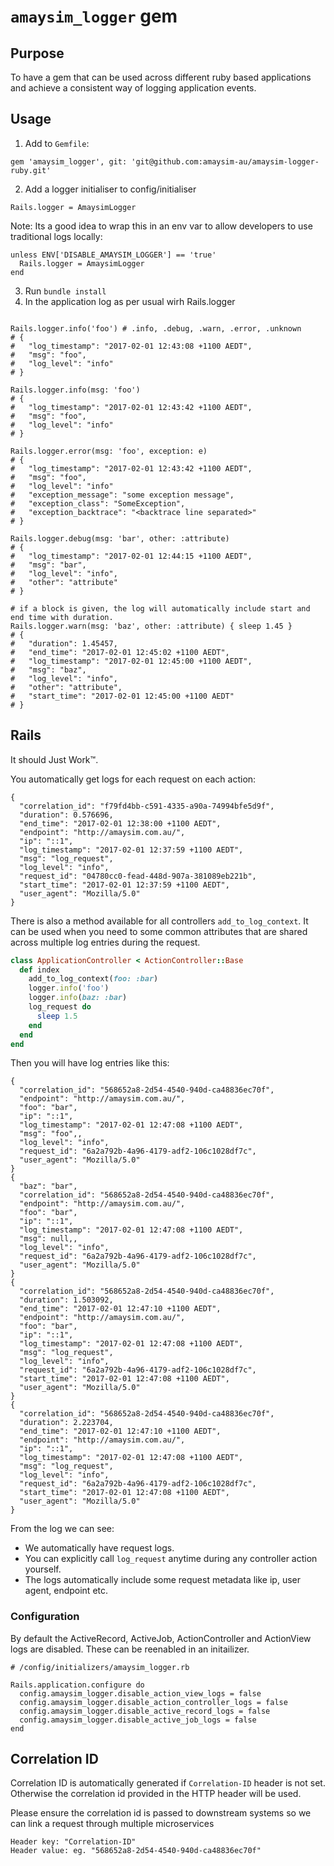 # `amaysim_logger` gem

## Purpose
To have a gem that can be used across different ruby based applications and
achieve a consistent way of logging application events.

## Usage
1. Add to `Gemfile`:

```
gem 'amaysim_logger', git: 'git@github.com:amaysim-au/amaysim-logger-ruby.git'
```
2. Add a logger initialiser to config/initialiser

```
Rails.logger = AmaysimLogger
```

Note: Its a good idea to wrap this in an env var to allow developers to use traditional logs locally:

```
unless ENV['DISABLE_AMAYSIM_LOGGER'] == 'true'
  Rails.logger = AmaysimLogger
end
```

3. Run `bundle install`
4. In the application log as per usual wirh Rails.logger

```

Rails.logger.info('foo') # .info, .debug, .warn, .error, .unknown
# {
#   "log_timestamp": "2017-02-01 12:43:08 +1100 AEDT",
#   "msg": "foo",
#   "log_level": "info"
# }

Rails.logger.info(msg: 'foo')
# {
#   "log_timestamp": "2017-02-01 12:43:42 +1100 AEDT",
#   "msg": "foo",
#   "log_level": "info"
# }

Rails.logger.error(msg: 'foo', exception: e)
# {
#   "log_timestamp": "2017-02-01 12:43:42 +1100 AEDT",
#   "msg": "foo",
#   "log_level": "info"
#   "exception_message": "some exception message",
#   "exception_class": "SomeException",
#   "exception_backtrace": "<backtrace line separated>"
# }

Rails.logger.debug(msg: 'bar', other: :attribute)
# {
#   "log_timestamp": "2017-02-01 12:44:15 +1100 AEDT",
#   "msg": "bar",
#   "log_level": "info",
#   "other": "attribute"
# }

# if a block is given, the log will automatically include start and end time with duration.
Rails.logger.warn(msg: 'baz', other: :attribute) { sleep 1.45 }
# {
#   "duration": 1.45457,
#   "end_time": "2017-02-01 12:45:02 +1100 AEDT",
#   "log_timestamp": "2017-02-01 12:45:00 +1100 AEDT",
#   "msg": "baz",
#   "log_level": "info",
#   "other": "attribute",
#   "start_time": "2017-02-01 12:45:00 +1100 AEDT"
# }
```

## Rails
It should Just Work:tm:.

You automatically get logs for each request on each action:

```
{
  "correlation_id": "f79fd4bb-c591-4335-a90a-74994bfe5d9f",
  "duration": 0.576696,
  "end_time": "2017-02-01 12:38:00 +1100 AEDT",
  "endpoint": "http://amaysim.com.au/",
  "ip": "::1",
  "log_timestamp": "2017-02-01 12:37:59 +1100 AEDT",
  "msg": "log_request",
  "log_level": "info",
  "request_id": "04780cc0-fead-448d-907a-381089eb221b",
  "start_time": "2017-02-01 12:37:59 +1100 AEDT",
  "user_agent": "Mozilla/5.0"
}
```

There is also a method available for all controllers `add_to_log_context`. It
can be used when you need to some common attributes that are shared across
multiple log entries during the request.

```ruby
class ApplicationController < ActionController::Base
  def index
    add_to_log_context(foo: :bar)
    logger.info('foo')
    logger.info(baz: :bar)
    log_request do
      sleep 1.5
    end
  end
end
```

Then you will have log entries like this:
```
{
  "correlation_id": "568652a8-2d54-4540-940d-ca48836ec70f",
  "endpoint": "http://amaysim.com.au/",
  "foo": "bar",
  "ip": "::1",
  "log_timestamp": "2017-02-01 12:47:08 +1100 AEDT",
  "msg": "foo",,
  "log_level": "info",
  "request_id": "6a2a792b-4a96-4179-adf2-106c1028df7c",
  "user_agent": "Mozilla/5.0"
}
{
  "baz": "bar",
  "correlation_id": "568652a8-2d54-4540-940d-ca48836ec70f",
  "endpoint": "http://amaysim.com.au/",
  "foo": "bar",
  "ip": "::1",
  "log_timestamp": "2017-02-01 12:47:08 +1100 AEDT",
  "msg": null,,
  "log_level": "info",
  "request_id": "6a2a792b-4a96-4179-adf2-106c1028df7c",
  "user_agent": "Mozilla/5.0"
}
{
  "correlation_id": "568652a8-2d54-4540-940d-ca48836ec70f",
  "duration": 1.503092,
  "end_time": "2017-02-01 12:47:10 +1100 AEDT",
  "endpoint": "http://amaysim.com.au/",
  "foo": "bar",
  "ip": "::1",
  "log_timestamp": "2017-02-01 12:47:08 +1100 AEDT",
  "msg": "log_request",
  "log_level": "info",
  "request_id": "6a2a792b-4a96-4179-adf2-106c1028df7c",
  "start_time": "2017-02-01 12:47:08 +1100 AEDT",
  "user_agent": "Mozilla/5.0"
}
{
  "correlation_id": "568652a8-2d54-4540-940d-ca48836ec70f",
  "duration": 2.223704,
  "end_time": "2017-02-01 12:47:10 +1100 AEDT",
  "endpoint": "http://amaysim.com.au/",
  "ip": "::1",
  "log_timestamp": "2017-02-01 12:47:08 +1100 AEDT",
  "msg": "log_request",
  "log_level": "info",
  "request_id": "6a2a792b-4a96-4179-adf2-106c1028df7c",
  "start_time": "2017-02-01 12:47:08 +1100 AEDT",
  "user_agent": "Mozilla/5.0"
}
```

From the log we can see:   

* We automatically have request logs.
* You can explicitly call `log_request` anytime during any controller action yourself.
* The logs automatically include some request metadata like ip, user agent, endpoint etc.

### Configuration

By default the ActiveRecord, ActiveJob, ActionController and ActionView logs are
disabled. These can be reenabled in an initailizer.

```
# /config/initializers/amaysim_logger.rb

Rails.application.configure do
  config.amaysim_logger.disable_action_view_logs = false
  config.amaysim_logger.disable_action_controller_logs = false
  config.amaysim_logger.disable_active_record_logs = false
  config.amaysim_logger.disable_active_job_logs = false
end
```

## Correlation ID
Correlation ID is automatically generated if `Correlation-ID` header is not set.
Otherwise the correlation id provided in the HTTP header will be used.

Please ensure the correlation id is passed to downstream systems so we can link a request through multiple microservices

```
Header key: "Correlation-ID"
Header value: eg. "568652a8-2d54-4540-940d-ca48836ec70f"
```
